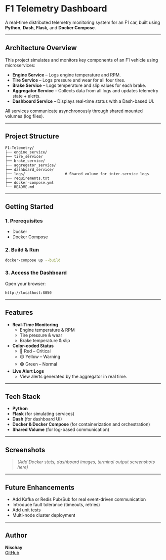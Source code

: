 # F1 Telemetry Dashboard

A real-time distributed telemetry monitoring system for an F1 car, built using **Python**, **Dash**, **Flask**, and **Docker Compose**.

---

## Architecture Overview

This project simulates and monitors key components of an F1 vehicle using microservices:

- **Engine Service** – Logs engine temperature and RPM.
- **Tire Service** – Logs pressure and wear for all four tires.
- **Brake Service** – Logs temperature and slip values for each brake.
- **Aggregator Service** – Collects data from all logs and updates telemetry state + alerts.
- **Dashboard Service** – Displays real-time status with a Dash-based UI.

All services communicate asynchronously through shared mounted volumes (log files).

---

## Project Structure

```
F1-Telemetry/
├── engine_service/
├── tire_service/
├── brake_service/
├── aggregator_service/
├── dashboard_service/
├── logs/                  # Shared volume for inter-service logs
├── requirements.txt
├── docker-compose.yml
└── README.md
```

---

## Getting Started

### 1. Prerequisites

- Docker
- Docker Compose

### 2. Build & Run

```bash
docker-compose up --build
```

### 3. Access the Dashboard

Open your browser:

```
http://localhost:8050
```

---

## Features

- **Real-Time Monitoring**
  - Engine temperature & RPM
  - Tire pressure & wear
  - Brake temperature & slip
- **Color-coded Status**
  - 🔴 Red – Critical
  - 🟡 Yellow – Warning
  - 🟢 Green – Normal
- **Live Alert Logs**
  - View alerts generated by the aggregator in real time.

---

## Tech Stack

- **Python**
- **Flask** (for simulating services)
- **Dash** (for dashboard UI)
- **Docker & Docker Compose** (for containerization and orchestration)
- **Shared Volume** (for log-based communication)

---

## Screenshots

> *(Add Docker stats, dashboard images, terminal output screenshots here)*

---

## Future Enhancements

- Add Kafka or Redis Pub/Sub for real event-driven communication
- Introduce fault tolerance (timeouts, retries)
- Add unit tests
- Multi-node cluster deployment

---

## Author

**Nischay**  
[GitHub](https://github.com/nischay92)

